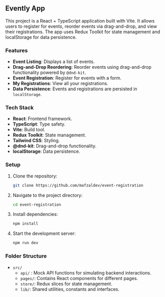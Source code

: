## Evently App

This project is a React + TypeScript application built with Vite. It allows users to register for events, reorder events via drag-and-drop, and view their registrations. The app uses Redux Toolkit for state management and localStorage for data persistence.

### Features

- **Event Listing**: Displays a list of events.
- **Drag-and-Drop Reordering**: Reorder events using drag-and-drop functionality powered by `@dnd-kit`.
- **Event Registration**: Register for events with a form.
- **My Registrations**: View all your registrations.
- **Data Persistence**: Events and registrations are persisted in `localStorage`.

### Tech Stack

- **React**: Frontend framework.
- **TypeScript**: Type safety.
- **Vite**: Build tool.
- **Redux Toolkit**: State management.
- **Tailwind CSS**: Styling.
- **@dnd-kit**: Drag-and-drop functionality.
- **localStorage**: Data persistence.

### Setup

1. Clone the repository:
   ```bash
   git clone https://github.com/mafzaldev/event-registration
   ```
2. Navigate to the project directory:
   ```bash
   cd event-registration
   ```
3. Install dependencies:
   ```bash
   npm install
   ```
4. Start the development server:
   ```bash
   npm run dev
   ```

### Folder Structure

- `src/`
  - `api/` : Mock API functions for simulating backend interactions.
  - `pages/`: Contains React components for different pages.
  - `store/`: Redux slices for state management.
  - `lib/`: Shared utilities, constants and interfaces.
